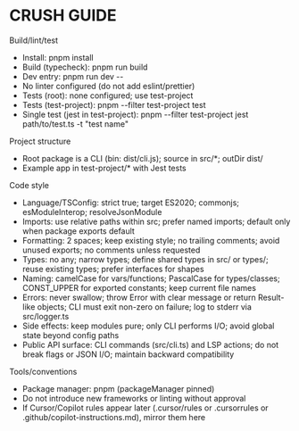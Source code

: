 # CRUSH GUIDE

Build/lint/test
- Install: pnpm install
- Build (typecheck): pnpm run build
- Dev entry: pnpm run dev -- <args>
- No linter configured (do not add eslint/prettier)
- Tests (root): none configured; use test-project
- Tests (test-project): pnpm --filter test-project test
- Single test (jest in test-project): pnpm --filter test-project jest path/to/test.ts -t "test name"

Project structure
- Root package is a CLI (bin: dist/cli.js); source in src/*; outDir dist/
- Example app in test-project/* with Jest tests

Code style
- Language/TSConfig: strict true; target ES2020; commonjs; esModuleInterop; resolveJsonModule
- Imports: use relative paths within src; prefer named imports; default only when package exports default
- Formatting: 2 spaces; keep existing style; no trailing comments; avoid unused exports; no comments unless requested
- Types: no any; narrow types; define shared types in src/ or types/; reuse existing types; prefer interfaces for shapes
- Naming: camelCase for vars/functions; PascalCase for types/classes; CONST_UPPER for exported constants; keep current file names
- Errors: never swallow; throw Error with clear message or return Result-like objects; CLI must exit non-zero on failure; log to stderr via src/logger.ts
- Side effects: keep modules pure; only CLI performs I/O; avoid global state beyond config paths
- Public API surface: CLI commands (src/cli.ts) and LSP actions; do not break flags or JSON I/O; maintain backward compatibility

Tools/conventions
- Package manager: pnpm (packageManager pinned)
- Do not introduce new frameworks or linting without approval
- If Cursor/Copilot rules appear later (.cursor/rules or .cursorrules or .github/copilot-instructions.md), mirror them here
